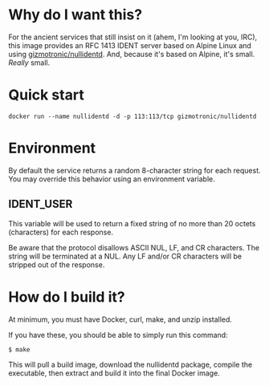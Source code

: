 # Why do I want this?

For the ancient services that still insist on it (ahem, I'm looking at you, IRC), this image provides an RFC 1413 IDENT server based on Alpine Linux and using [gizmotronic/nullidentd](https://github.com/gizmotronic/nullidentd). And, because it's based on Alpine, it's small. *Really* small.

# Quick start

`docker run --name nullidentd -d -p 113:113/tcp gizmotronic/nullidentd`

# Environment

By default the service returns a random 8-character string for each request. You may override this behavior using an environment variable.

## IDENT_USER

This variable will be used to return a fixed string of no more than 20 octets (characters) for each response.

Be aware that the protocol disallows ASCII NUL, LF, and CR characters. The string will be terminated at a NUL. Any LF and/or CR characters will be stripped out of the response.

# How do I build it?

At minimum, you must have Docker, curl, make, and unzip installed.

If you have these, you should be able to simply run this command:

`$ make`

This will pull a build image, download the nullidentd package, compile the executable, then extract and build it into the final Docker image.
